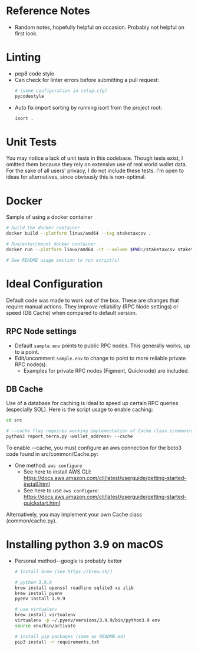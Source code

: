
# Reference Notes

* Random notes, hopefully helpful on occasion.  Probably not helpful on first look.
  
# Linting

* pep8 code style
* Can check for linter errors before submitting a pull request:
  ```sh
  # (some configuration in setup.cfg)
  pycodestyle
  ```
* Auto fix import sorting by running isort from the project root:
  ```sh
  isort .
  ```

# Unit Tests

You may notice a lack of unit tests in this codebase. Though tests exist, I omitted them because they rely on extensive
use of real world wallet data. For the sake of all users' privacy, I do not include these tests. I'm open to ideas for
alternatives, since obviously this is non-optimal.
  
# Docker

Sample of using a docker container

```sh
# build the docker container
docker build --platform linux/amd64 --tag staketaxcsv .

# Run/enter/mount docker container 
docker run --platform linux/amd64 -it --volume $PWD:/staketaxcsv staketaxcsv bash

# See README usage section to run script(s)
```

# Ideal Configuration

Default code was made to work out of the box. These are changes that require manual actions. They improve reliability
(RPC Node settings) or speed (DB Cache) when compared to default version.

## RPC Node settings

* Default `sample.env` points to public RPC nodes.  This generally works, up to a point.
* Edit/uncomment `sample.env` to change to point to more reliable private RPC node(s).
  * Examples for private RPC nodes (Figment, Quicknode) are included.

## DB Cache

Use of a database for caching is ideal to speed up certain RPC queries (especially SOL). Here is the script usage to
enable caching:

```sh
cd src

# --cache flag requires working implementation of Cache class (common/cache.py)
python3 report_terra.py <wallet_address> --cache
```

To enable --cache, you must configure an aws connection for the boto3 code found in src/common/Cache.py:

* One method: `aws configure`
  * See here to install AWS CLI: <https://docs.aws.amazon.com/cli/latest/userguide/getting-started-install.html>
  * See here to use `aws configure`: <https://docs.aws.amazon.com/cli/latest/userguide/getting-started-quickstart.html>

Alternatively, you may implement your own Cache class (common/cache.py).

# Installing python 3.9 on macOS

* Personal method--google is probably better

  ```sh
  # Install brew (see https://brew.sh/)
  
  # python 3.9.9
  brew install openssl readline sqlite3 xz zlib
  brew install pyenv
  pyenv install 3.9.9
  
  # use virtualenv
  brew install virtualenv
  virtualenv -p ~/.pyenv/versions/3.9.9/bin/python3.9 env
  source env/bin/activate
  
  # install pip packages (same as README.md)
  pip3 install -r requirements.txt
  ```
